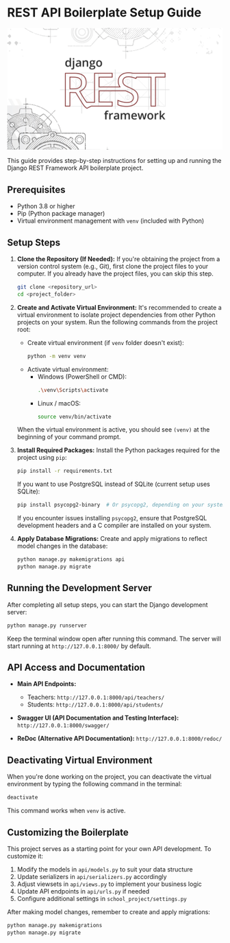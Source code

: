 # REST API Boilerplate Setup Guide

![API Boilerplate Banner](../assets/banner2.png)

This guide provides step-by-step instructions for setting up and running the Django REST Framework API boilerplate project.

## Prerequisites

*   Python 3.8 or higher
*   Pip (Python package manager)
*   Virtual environment management with `venv` (included with Python)

## Setup Steps

1.  **Clone the Repository (If Needed):**
    If you're obtaining the project from a version control system (e.g., Git), first clone the project files to your computer. If you already have the project files, you can skip this step.
    ```bash
    git clone <repository_url>
    cd <project_folder>
    ```

2.  **Create and Activate Virtual Environment:**
    It's recommended to create a virtual environment to isolate project dependencies from other Python projects on your system. Run the following commands from the project root:

    *   Create virtual environment (if `venv` folder doesn't exist):
        ```bash
        python -m venv venv
        ```
    *   Activate virtual environment:
        *   Windows (PowerShell or CMD):
            ```bash
            .\venv\Scripts\activate
            ```
        *   Linux / macOS:
            ```bash
            source venv/bin/activate
            ```
    When the virtual environment is active, you should see `(venv)` at the beginning of your command prompt.

3.  **Install Required Packages:**
    Install the Python packages required for the project using `pip`:
    ```bash
    pip install -r requirements.txt
    ```
    If you want to use PostgreSQL instead of SQLite (current setup uses SQLite):
    ```bash
    pip install psycopg2-binary  # Or psycopg2, depending on your system and PostgreSQL installation
    ```
    If you encounter issues installing `psycopg2`, ensure that PostgreSQL development headers and a C compiler are installed on your system.

4.  **Apply Database Migrations:**
    Create and apply migrations to reflect model changes in the database:
    ```bash
    python manage.py makemigrations api
    python manage.py migrate
    ```

## Running the Development Server

After completing all setup steps, you can start the Django development server:

```bash
python manage.py runserver
```

Keep the terminal window open after running this command. The server will start running at `http://127.0.0.1:8000/` by default.

## API Access and Documentation

*   **Main API Endpoints:**
    *   Teachers: `http://127.0.0.1:8000/api/teachers/`
    *   Students: `http://127.0.0.1:8000/api/students/`

*   **Swagger UI (API Documentation and Testing Interface):**
    `http://127.0.0.1:8000/swagger/`

*   **ReDoc (Alternative API Documentation):**
    `http://127.0.0.1:8000/redoc/`

## Deactivating Virtual Environment

When you're done working on the project, you can deactivate the virtual environment by typing the following command in the terminal:

```bash
deactivate
```

This command works when `venv` is active.

## Customizing the Boilerplate

This project serves as a starting point for your own API development. To customize it:

1. Modify the models in `api/models.py` to suit your data structure
2. Update serializers in `api/serializers.py` accordingly
3. Adjust viewsets in `api/views.py` to implement your business logic
4. Update API endpoints in `api/urls.py` if needed
5. Configure additional settings in `school_project/settings.py`

After making model changes, remember to create and apply migrations:
```bash
python manage.py makemigrations
python manage.py migrate
``` 